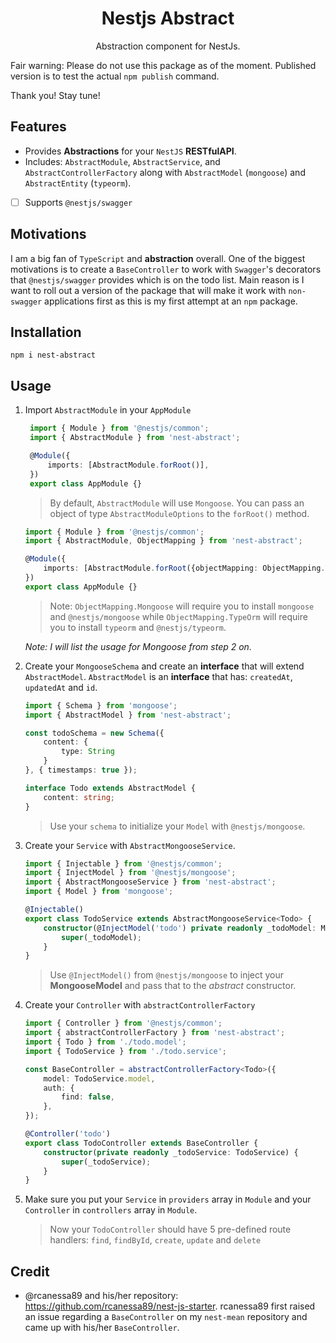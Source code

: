 <h1 align="center">Nestjs Abstract</h1>

<p align="center">Abstraction component for NestJs.</p>

Fair warning: Please do not use this package as of the moment. Published version is to test the actual `npm publish` command. 

Thank you! Stay tune!

## Features
- Provides **Abstractions** for your `NestJS` **RESTfulAPI**.
- Includes: `AbstractModule`, `AbstractService`, and `AbstractControllerFactory` along with `AbstractModel` (`mongoose`) and `AbstractEntity` (`typeorm`).
- [ ] Supports `@nestjs/swagger`

## Motivations

I am a big fan of `TypeScript` and **abstraction** overall. One of the biggest motivations is to create a `BaseController` to work with `Swagger`'s decorators that `@nestjs/swagger` provides which is on the todo list. Main reason is I want to roll out a version of the package that will make it work with `non-swagger` applications first as this is my first attempt at an `npm` package.

## Installation
`npm i nest-abstract`

## Usage

1. Import `AbstractModule` in your `AppModule`
   ```typescript
    import { Module } from '@nestjs/common';
    import { AbstractModule } from 'nest-abstract';

    @Module({
        imports: [AbstractModule.forRoot()],
    })
    export class AppModule {}
   ```

   > By default, `AbstractModule` will use `Mongoose`. You can pass an object of type `AbstractModuleOptions` to the `forRoot()` method.

    ```typescript
    import { Module } from '@nestjs/common';
    import { AbstractModule, ObjectMapping } from 'nest-abstract';

    @Module({
        imports: [AbstractModule.forRoot({objectMapping: ObjectMapping.TypeOrm})],
    })
    export class AppModule {}
   ```
   
   > Note: `ObjectMapping.Mongoose` will require you to install `mongoose` and `@nestjs/mongoose` while `ObjectMapping.TypeOrm` will require you to install `typeorm` and `@nestjs/typeorm`.

    *Note: I will list the usage for Mongoose from step 2 on.*

2. Create your `MongooseSchema` and create an **interface** that will extend `AbstractModel`. `AbstractModel` is an **interface** that has: `createdAt`, `updatedAt` and `id`.
   
   ```typescript
   import { Schema } from 'mongoose';
   import { AbstractModel } from 'nest-abstract';
   
   const todoSchema = new Schema({
       content: {
           type: String
       }
   }, { timestamps: true });

   interface Todo extends AbstractModel {
       content: string;
   }
   ```

   > Use your `schema` to initialize your `Model` with `@nestjs/mongoose`.

3. Create your `Service` with `AbstractMongooseService`.
   ```typescript
   import { Injectable } from '@nestjs/common';
   import { InjectModel } from '@nestjs/mongoose';
   import { AbstractMongooseService } from 'nest-abstract';
   import { Model } from 'mongoose';

   @Injectable()
   export class TodoService extends AbstractMongooseService<Todo> {
       constructor(@InjectModel('todo') private readonly _todoModel: Model<Todo>) {
           super(_todoModel);
       }
   }
   ```
   > Use `@InjectModel()` from `@nestjs/mongoose` to inject your **MongooseModel** and pass that to the *abstract* constructor.

4. Create your `Controller` with `abstractControllerFactory`
    ```typescript
    import { Controller } from '@nestjs/common';
    import { abstractControllerFactory } from 'nest-abstract';
    import { Todo } from './todo.model';
    import { TodoService } from './todo.service';

    const BaseController = abstractControllerFactory<Todo>({
        model: TodoService.model,
        auth: {
            find: false,
        },
    });

    @Controller('todo')
    export class TodoController extends BaseController {
        constructor(private readonly _todoService: TodoService) {
            super(_todoService);
        }
    }
    ```

5. Make sure you put your `Service` in `providers` array in `Module` and your `Controller` in `controllers` array in `Module`.
   
   > Now your `TodoController` should have 5 pre-defined route handlers: `find`, `findById`, `create`, `update` and `delete`

## Credit
- @rcanessa89 and his/her repository: https://github.com/rcanessa89/nest-js-starter. rcanessa89 first raised an issue regarding a `BaseController` on my `nest-mean` repository and came up with his/her `BaseController`.
